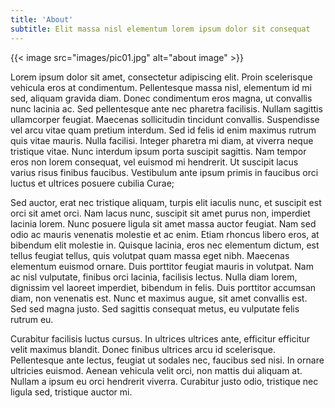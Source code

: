 ```yaml
---
title: 'About'
subtitle: Elit massa nisl elementum lorem ipsum dolor sit consequat
---
```


{{< image src="images/pic01.jpg" alt="about image" >}}

Lorem ipsum dolor sit amet, consectetur adipiscing elit. Proin scelerisque vehicula eros at condimentum. Pellentesque massa nisl, elementum id mi sed, aliquam gravida diam. Donec condimentum eros magna, ut convallis nunc lacinia ac. Sed pellentesque ante nec pharetra facilisis. Nullam sagittis ullamcorper feugiat. Maecenas sollicitudin tincidunt convallis. Suspendisse vel arcu vitae quam pretium interdum. Sed id felis id enim maximus rutrum quis vitae mauris. Nulla facilisi. Integer pharetra mi diam, at viverra neque tristique vitae. Nunc interdum ipsum porta suscipit sagittis. Nam tempor eros non lorem consequat, vel euismod mi hendrerit. Ut suscipit lacus varius risus finibus faucibus. Vestibulum ante ipsum primis in faucibus orci luctus et ultrices posuere cubilia Curae;

Sed auctor, erat nec tristique aliquam, turpis elit iaculis nunc, et suscipit est orci sit amet orci. Nam lacus nunc, suscipit sit amet purus non, imperdiet lacinia lorem. Nunc posuere ligula sit amet massa auctor feugiat. Nam sed odio ac mauris venenatis molestie et ac enim. Etiam rhoncus libero eros, at bibendum elit molestie in. Quisque lacinia, eros nec elementum dictum, est tellus feugiat tellus, quis volutpat quam massa eget nibh. Maecenas elementum euismod ornare. Duis porttitor feugiat mauris in volutpat. Nam ac nisl vulputate, finibus orci lacinia, facilisis lectus. Nulla diam lorem, dignissim vel laoreet imperdiet, bibendum in felis. Duis porttitor accumsan diam, non venenatis est. Nunc et maximus augue, sit amet convallis est. Sed sed magna justo. Sed sagittis consequat metus, eu vulputate felis rutrum eu.

Curabitur facilisis luctus cursus. In ultrices ultrices ante, efficitur efficitur velit maximus blandit. Donec finibus ultrices arcu id scelerisque. Pellentesque ante lectus, feugiat ut sodales nec, faucibus sed nisi. In ornare ultricies euismod. Aenean vehicula velit orci, non mattis dui aliquam at. Nullam a ipsum eu orci hendrerit viverra. Curabitur justo odio, tristique nec ligula sed, tristique auctor mi.